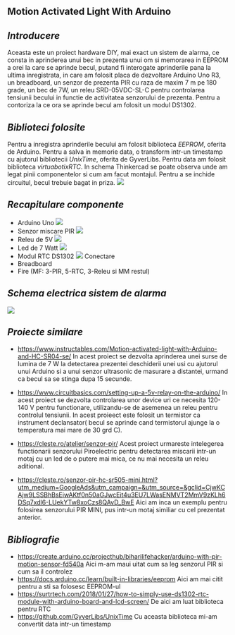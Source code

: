
## **Motion Activated Light With Arduino**


    
       
## ***Introducere***
Aceasta este un proiect hardware DIY, mai exact un sistem de alarma, ce consta  in aprinderea unui bec in prezenta unui om si memorarea in EEPROM a orei la care se aprinde becul, putand fi interogate aprinderile pana la ultima inregistrata,  in care am folosit placa de dezvoltare Arduino Uno R3, un breadboard, un senzor de prezenta PIR cu raza de maxim 7 m pe 180 grade, un bec de 7W, un releu SRD-05VDC-SL-C pentru controlarea tensiunii becului in functie de activitatea senzorului de prezenta. Pentru a contoriza la ce ora se aprinde becul am folosit un modul DS1302.

## ***Biblioteci folosite*** 
Pentru a inregistra aprinderile becului am folosit biblioteca _EEPROM_, oferita de Arduino. Pentru a salva in memorie data, o transform intr-un timestamp cu ajutorul bibliotecii _UnixTime_, oferita de GyverLibs. Pentru data am folosit biblioteca _virtuabotixRTC_.
In schema Thinkercad se poate observa unde am legat pinii componentelor si cum am facut montajul.
Pentru a se inchide circuitul, becul trebuie bagat in priza.
![](/PozeProiect/ProiectFinal.jpeg)


 ## ***Recapitulare componente***
* Arduino Uno
![](/PozeProiect/ArduinoUno.jpeg)
* Senzor miscare PIR
![](/PozeProiect/PIR.jpeg)
* Releu de 5V 
![](/PozeProiect/Releu.jpeg)
* Led de 7 Watt
![](/PozeProiect/LED7W.jpeg)
* Modul RTC DS1302
![](/PozeProiect/RTCDS1302.jpeg)
Conectare
* Breadboard
* Fire (MF: 3-PIR, 5-RTC, 3-Releu si MM restul)

## ***Schema electrica sistem de alarma***
![](/SchemaElectrica.png)

## ***Proiecte similare***
* https://www.instructables.com/Motion-activated-light-with-Arduino-and-HC-SR04-se/
In acest proiect  se dezvolta aprinderea unei surse de lumina de 7 W la detectarea prezentei deschiderii unei usi cu ajutorul unui Arduino  si a unui senzor ultrasonic de masurare a distantei, urmand ca becul sa se stinga dupa 15 secunde.

* https://www.circuitbasics.com/setting-up-a-5v-relay-on-the-arduino/
In acest proiect se dezvolta controlarea unor device uri ce necesita 120-140 V pentru functionare, utilizandu-se de asemenea un releu pentru controlul tensiunii. In acest proieect este folosit un termistor ca instrument declansator( becul se aprinde cand termistorul ajunge la o temperatura  mai mare de 30 grd C).

* https://cleste.ro/atelier/senzor-pir/
Acest proiect urmareste intelegerea functionarii senzorului Piroelectric pentru detectarea miscarii intr-un motaj cu un led de o putere mai mica, ce nu mai necesita un releu aditional.

* https://cleste.ro/senzor-pir-hc-sr505-mini.html?utm_medium=GoogleAds&utm_campaign=&utm_source=&gclid=CjwKCAjw9LSSBhBsEiwAKtf0n50aGJwcEit4u3EU7LWasENMVT2MmV9zKLh6DSq7xdl6-LUekYTw8xoCzs8QAvD_BwE
Aici am inca un exemplu pentru folosirea senzorului PIR MINI, pus intr-un motaj similiar cu cel prezentat anterior.
## ***Bibliografie***
* https://create.arduino.cc/projecthub/biharilifehacker/arduino-with-pir-motion-sensor-fd540a
Aici m-am maui uitat cum sa leg senzorul PIR si cum sa il controlez
* https://docs.arduino.cc/learn/built-in-libraries/eeprom
Aici am mai citit pentru a sti sa folosesc EEPROM-ul
* https://surtrtech.com/2018/01/27/how-to-simply-use-ds1302-rtc-module-with-arduino-board-and-lcd-screen/
De aici am luat biblioteca pentru RTC
* https://github.com/GyverLibs/UnixTime
Cu aceasta biblioteca mi-am convertit data intr-un timestamp
